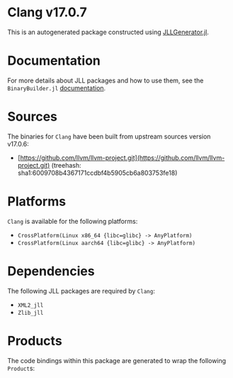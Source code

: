 # Clang v17.0.7
This is an autogenerated package constructed using [JLLGenerator.jl](https://github.com/JuliaPackaging/BinaryBuilder2.jl/tree/main/JLLGenerator.jl).

# Documentation
For more details about JLL packages and how to use them, see the `BinaryBuilder.jl` [documentation](https://docs.binarybuilder.org/stable/jll/).

# Sources
The binaries for `Clang` have been built from upstream sources version v17.0.6:

 - [https://github.com/llvm/llvm-project.git](https://github.com/llvm/llvm-project.git) (treehash: sha1:6009708b4367171ccdbf4b5905cb6a803753fe18)
# Platforms

`Clang` is available for the following platforms:

 - `CrossPlatform(Linux x86_64 {libc=glibc} -> AnyPlatform)`
 - `CrossPlatform(Linux aarch64 {libc=glibc} -> AnyPlatform)`
# Dependencies
The following JLL packages are required by `Clang`:

 - `XML2_jll`
 - `Zlib_jll`
# Products

The code bindings within this package are generated to wrap the following `Product`s:
<TODO>

